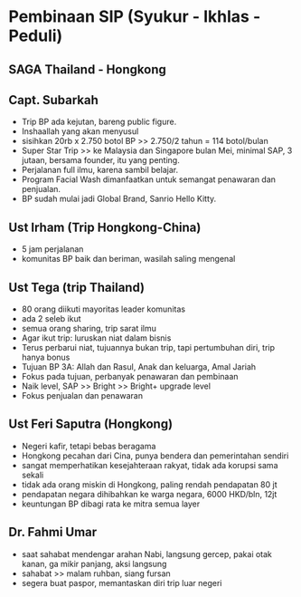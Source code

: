# Pembinaan SIP (Syukur - Ikhlas - Peduli)
## SAGA Thailand - Hongkong
## Capt. Subarkah
- Trip BP ada kejutan, bareng public figure.
- Inshaallah yang akan menyusul
- sisihkan 20rb x 2.750 botol BP >> 2.750/2 tahun = 114 botol/bulan
- Super Star Trip >> ke Malaysia dan Singapore bulan Mei, minimal SAP, 3 jutaan, bersama founder, itu yang penting.
- Perjalanan full ilmu, karena sambil belajar.
- Program Facial Wash dimanfaatkan untuk semangat penawaran dan penjualan.
- BP sudah mulai jadi Global Brand, Sanrio Hello Kitty.

## Ust Irham (Trip Hongkong-China)
- 5 jam perjalanan
- komunitas BP baik dan beriman, wasilah saling mengenal 
## Ust Tega (trip Thailand)
- 80 orang diikuti mayoritas leader komunitas
- ada 2 seleb ikut
- semua orang sharing, trip sarat ilmu
- Agar ikut trip: luruskan niat dalam bisnis
- Terus perbarui niat, tujuannya bukan trip, tapi pertumbuhan diri, trip hanya bonus
- Tujuan BP 3A: Allah dan Rasul, Anak dan keluarga, Amal Jariah
- Fokus pada tujuan, perbanyak penawaran dan pembinaan
- Naik level, SAP >> Bright >> Bright+ upgrade level
- Fokus penjualan dan penawaran
## Ust Feri Saputra (Hongkong)
- Negeri kafir, tetapi bebas beragama
- Hongkong pecahan dari Cina, punya bendera dan pemerintahan sendiri
- sangat memperhatikan kesejahteraan rakyat, tidak ada korupsi sama sekali
- tidak ada orang miskin di Hongkong, paling rendah pendapatan 80 jt
- pendapatan negara dihibahkan ke warga negara, 6000 HKD/bln, 12jt
- keuntungan BP dibagi rata ke mitra semua layer

## Dr. Fahmi Umar
- saat sahabat mendengar arahan Nabi, langsung gercep, pakai otak kanan, ga mikir panjang, aksi langsung
- sahabat >>  malam ruhban, siang fursan 
- segera buat paspor, memantaskan diri trip luar negeri